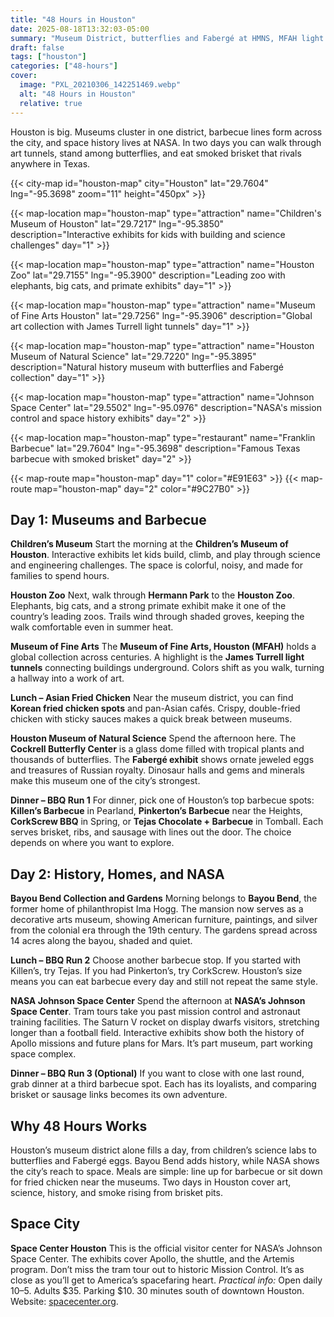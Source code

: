 ```yaml
---
title: "48 Hours in Houston"
date: 2025-08-18T13:32:03-05:00
summary: "Museum District, butterflies and Fabergé at HMNS, MFAH light tunnels, Bayou Bend, NASA’s Johnson Space Center, and barbecue runs across the city."
draft: false
tags: ["houston"]
categories: ["48-hours"]
cover:
  image: "PXL_20210306_142251469.webp"
  alt: "48 Hours in Houston"
  relative: true
---
```


Houston is big. Museums cluster in one district, barbecue lines form across the city, and space history lives at NASA. In two days you can walk through art tunnels, stand among butterflies, and eat smoked brisket that rivals anywhere in Texas.

{{< city-map id="houston-map" city="Houston" lat="29.7604" lng="-95.3698" zoom="11" height="450px" >}}

{{< map-location map="houston-map" type="attraction" name="Children's Museum of Houston" lat="29.7217" lng="-95.3850" description="Interactive exhibits for kids with building and science challenges" day="1" >}}

{{< map-location map="houston-map" type="attraction" name="Houston Zoo" lat="29.7155" lng="-95.3900" description="Leading zoo with elephants, big cats, and primate exhibits" day="1" >}}

{{< map-location map="houston-map" type="attraction" name="Museum of Fine Arts Houston" lat="29.7256" lng="-95.3906" description="Global art collection with James Turrell light tunnels" day="1" >}}

{{< map-location map="houston-map" type="attraction" name="Houston Museum of Natural Science" lat="29.7220" lng="-95.3895" description="Natural history museum with butterflies and Fabergé collection" day="1" >}}

{{< map-location map="houston-map" type="attraction" name="Johnson Space Center" lat="29.5502" lng="-95.0976" description="NASA's mission control and space history exhibits" day="2" >}}

{{< map-location map="houston-map" type="restaurant" name="Franklin Barbecue" lat="29.7604" lng="-95.3698" description="Famous Texas barbecue with smoked brisket" day="2" >}}

{{< map-route map="houston-map" day="1" color="#E91E63" >}}
{{< map-route map="houston-map" day="2" color="#9C27B0" >}}

## Day 1: Museums and Barbecue

**Children’s Museum**
Start the morning at the **Children’s Museum of Houston**. Interactive exhibits let kids build, climb, and play through science and engineering challenges. The space is colorful, noisy, and made for families to spend hours.

**Houston Zoo**
Next, walk through **Hermann Park** to the **Houston Zoo**. Elephants, big cats, and a strong primate exhibit make it one of the country’s leading zoos. Trails wind through shaded groves, keeping the walk comfortable even in summer heat.

**Museum of Fine Arts**
The **Museum of Fine Arts, Houston (MFAH)** holds a global collection across centuries. A highlight is the **James Turrell light tunnels** connecting buildings underground. Colors shift as you walk, turning a hallway into a work of art.

**Lunch – Asian Fried Chicken**
Near the museum district, you can find **Korean fried chicken spots** and pan-Asian cafés. Crispy, double-fried chicken with sticky sauces makes a quick break between museums.

**Houston Museum of Natural Science**
Spend the afternoon here. The **Cockrell Butterfly Center** is a glass dome filled with tropical plants and thousands of butterflies. The **Fabergé exhibit** shows ornate jeweled eggs and treasures of Russian royalty. Dinosaur halls and gems and minerals make this museum one of the city’s strongest.

**Dinner – BBQ Run 1**
For dinner, pick one of Houston’s top barbecue spots: **Killen’s Barbecue** in Pearland, **Pinkerton’s Barbecue** near the Heights, **CorkScrew BBQ** in Spring, or **Tejas Chocolate + Barbecue** in Tomball. Each serves brisket, ribs, and sausage with lines out the door. The choice depends on where you want to explore.

## Day 2: History, Homes, and NASA

**Bayou Bend Collection and Gardens**
Morning belongs to **Bayou Bend**, the former home of philanthropist Ima Hogg. The mansion now serves as a decorative arts museum, showing American furniture, paintings, and silver from the colonial era through the 19th century. The gardens spread across 14 acres along the bayou, shaded and quiet.

**Lunch – BBQ Run 2**
Choose another barbecue stop. If you started with Killen’s, try Tejas. If you had Pinkerton’s, try CorkScrew. Houston’s size means you can eat barbecue every day and still not repeat the same style.

**NASA Johnson Space Center**
Spend the afternoon at **NASA’s Johnson Space Center**. Tram tours take you past mission control and astronaut training facilities. The Saturn V rocket on display dwarfs visitors, stretching longer than a football field. Interactive exhibits show both the history of Apollo missions and future plans for Mars. It’s part museum, part working space complex.

**Dinner – BBQ Run 3 (Optional)**
If you want to close with one last round, grab dinner at a third barbecue spot. Each has its loyalists, and comparing brisket or sausage links becomes its own adventure.

## Why 48 Hours Works

Houston’s museum district alone fills a day, from children’s science labs to butterflies and Fabergé eggs. Bayou Bend adds history, while NASA shows the city’s reach to space. Meals are simple: line up for barbecue or sit down for fried chicken near the museums. Two days in Houston cover art, science, history, and smoke rising from brisket pits.


## Space City
**Space Center Houston**
This is the official visitor center for NASA’s Johnson Space Center. The exhibits cover Apollo, the shuttle, and the Artemis program. Don’t miss the tram tour out to historic Mission Control. It’s as close as you’ll get to America’s spacefaring heart.
*Practical info:* Open daily 10–5. Adults \$35. Parking \$10. 30 minutes south of downtown Houston. Website: [spacecenter.org](https://spacecenter.org).


